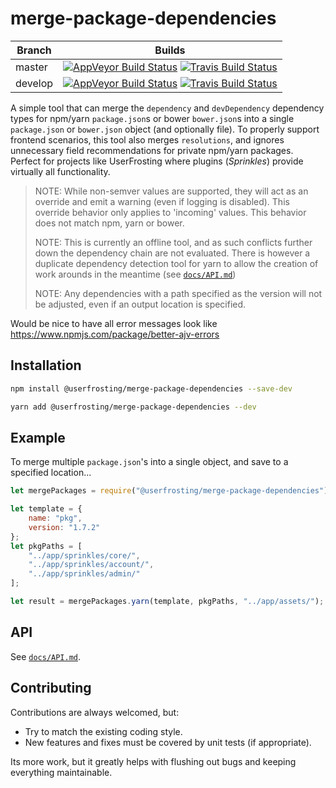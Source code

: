 merge-package-dependencies
=================

| Branch | Builds |
| ------ | ------ |
| master | [![AppVeyor Build Status](https://img.shields.io/appveyor/ci/Silic0nS0ldier/merge-package-dependencies/master.svg?label=AppVeyor&style=flat-square)](https://ci.appveyor.com/project/Silic0nS0ldier/merge-package-dependencies/branch/master) [![Travis Build Status](https://img.shields.io/travis/userfrosting/merge-package-dependencies/master.svg?label=Travis&style=flat-square)](https://travis-ci.org/userfrosting/merge-package-dependencies) |
| develop    | [![AppVeyor Build Status](https://img.shields.io/appveyor/ci/Silic0nS0ldier/merge-package-dependencies/develop.svg?label=AppVeyor&style=flat-square)](https://ci.appveyor.com/project/Silic0nS0ldier/merge-package-dependencies/branch/develop) [![Travis Build Status](https://img.shields.io/travis/userfrosting/merge-package-dependencies/develop.svg?label=Travis&style=flat-square)](https://travis-ci.org/userfrosting/merge-package-dependencies) |

A simple tool that can merge the `dependency` and `devDependency` dependency types for npm/yarn `package.json`s or bower `bower.json`s into a single `package.json` or `bower.json` object (and optionally file). To properly support frontend scenarios, this tool also merges `resolutions`, and ignores unnecessary field recommendations for private npm/yarn packages. Perfect for projects like UserFrosting where plugins (*Sprinkles*) provide virtually all functionality.

> NOTE: While non-semver values are supported, they will act as an override and emit a warning (even if logging is disabled). This override behavior only applies to 'incoming' values. This behavior does not match npm, yarn or bower.
>
> NOTE: This is currently an offline tool, and as such conflicts further down the dependency chain are not evaluated. There is however a duplicate dependency detection tool for yarn to allow the creation of work arounds in the meantime (see [`docs/API.md`](docs/API.md))
>
> NOTE: Any dependencies with a path specified as the version will not be adjusted, even if an output location is specified.

Would be nice to have all error messages look like https://www.npmjs.com/package/better-ajv-errors

Installation
------------

```bash
npm install @userfrosting/merge-package-dependencies --save-dev
```

```bash
yarn add @userfrosting/merge-package-dependencies --dev
```

Example
-------

To merge multiple `package.json`'s into a single object, and save to a specified location...

```js
let mergePackages = require("@userfrosting/merge-package-dependencies");

let template = {
    name: "pkg",
    version: "1.7.2"
};
let pkgPaths = [
    "../app/sprinkles/core/",
    "../app/sprinkles/account/",
    "../app/sprinkles/admin/"
];

let result = mergePackages.yarn(template, pkgPaths, "../app/assets/");
```

API
---

See [`docs/API.md`](docs/API.md).

Contributing
------------

Contributions are always welcomed, but:

- Try to match the existing coding style.
- New features and fixes must be covered by unit tests (if appropriate).

Its more work, but it greatly helps with flushing out bugs and keeping everything maintainable.